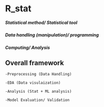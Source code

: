 # R_stat
##### Statistical method/ Statistical tool

##### Data handling (manipulation)/ programming

##### Computing/ Analysis

## Overall framework
```
-Preprocessing (Data Handling)

-EDA (Data visulaization)

-Analysis (Stat + ML analysis) 

-Model Evaluation/ Validation 

```
